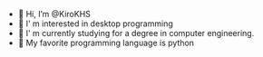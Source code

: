 - 👋 Hi, I’m @KiroKHS
- 👀 I' m interested in desktop programming
- 🌱 I' m currently studying for a degree in computer engineering.
- 💖 My favorite programming language is python

<!---
KiroKHS/KiroKHS is a ✨ special ✨ repository because its `README.md` (this file) appears on your GitHub profile.
You can click the Preview link to take a look at your changes.
--->
